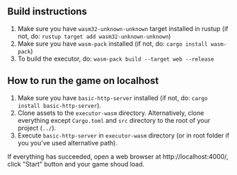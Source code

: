 ## Build instructions

1. Make sure you have `wasm32-unknown-unknown` target installed in rustup (if not, do: `rustup target add wasm32-unknown-unknown`)
2. Make sure you have `wasm-pack` installed (if not, do: `cargo install wasm-pack`)
3. To build the executor, do: `wasm-pack build --target web --release`

## How to run the game on localhost

1. Make sure you have `basic-http-server` installed (if not, do: `cargo install basic-http-server`). 
2. Clone assets to the `executor-wasm` directory. Alternatively, clone everything except `Cargo.toml` and `src` directory
to the root of your project (`../`).
3. Execute `basic-http-server` in `executor-wasm` directory (or in root folder if you you've used alternative path).

If everything has succeeded, open a web browser at http://localhost:4000/, click "Start" button and your game shoud load.
